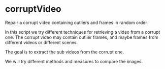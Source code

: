# corruptVideo
Repair a corrupt video containing outliers and frames in random order


In this script we try different techniques for retrieving a video from a corrupt one. The corrupt video may contain outlier frames, and maybe frames from different videos or different scenes.

The goal is to extract the sub videos from the corrupt one.

We will try different methods and measures to compare the images.
